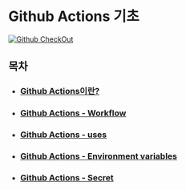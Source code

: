 # Github Actions 기초
[![Github CheckOut](https://github.com/Torres-09/github-action-tutorial/actions/workflows/github-checkout.yml/badge.svg?branch=main)](https://github.com/Torres-09/github-action-tutorial/actions/workflows/github-checkout.yml)
## 목차
- ### [Github Actions이란?](docs/WhatIsActions.md)
- ### [Github Actions - Workflow](docs/GithubActionsFirst.md)
- ### [Github Actions - uses](docs/GithubActionsSecond.md)
- ### [Github Actions - Environment variables](docs/GithubActionsThird.md)
- ### [Github Actions - Secret](docs/GithubActionsFourth.md)
